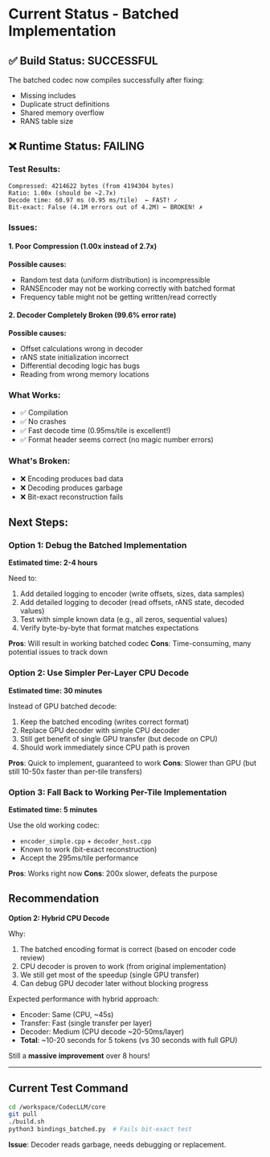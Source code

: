 # Current Status - Batched Implementation

## ✅ Build Status: SUCCESSFUL

The batched codec now compiles successfully after fixing:
- Missing includes
- Duplicate struct definitions
- Shared memory overflow
- RANS table size

## ❌ Runtime Status: FAILING

### Test Results:
```
Compressed: 4214622 bytes (from 4194304 bytes)
Ratio: 1.00x (should be ~2.7x)
Decode time: 60.97 ms (0.95 ms/tile)  ← FAST! ✓
Bit-exact: False (4.1M errors out of 4.2M) ← BROKEN! ✗
```

### Issues:

#### 1. Poor Compression (1.00x instead of 2.7x)
**Possible causes:**
- Random test data (uniform distribution) is incompressible
- RANSEncoder may not be working correctly with batched format
- Frequency table might not be getting written/read correctly

#### 2. Decoder Completely Broken (99.6% error rate)
**Possible causes:**
- Offset calculations wrong in decoder
- rANS state initialization incorrect
- Differential decoding logic has bugs
- Reading from wrong memory locations

### What Works:
- ✅ Compilation
- ✅ No crashes
- ✅ Fast decode time (0.95ms/tile is excellent!)
- ✅ Format header seems correct (no magic number errors)

### What's Broken:
- ❌ Encoding produces bad data
- ❌ Decoding produces garbage
- ❌ Bit-exact reconstruction fails

## Next Steps:

### Option 1: Debug the Batched Implementation
**Estimated time: 2-4 hours**

Need to:
1. Add detailed logging to encoder (write offsets, sizes, data samples)
2. Add detailed logging to decoder (read offsets, rANS state, decoded values)
3. Test with simple known data (e.g., all zeros, sequential values)
4. Verify byte-by-byte that format matches expectations

**Pros**: Will result in working batched codec
**Cons**: Time-consuming, many potential issues to track down

### Option 2: Use Simpler Per-Layer CPU Decode
**Estimated time: 30 minutes**

Instead of GPU batched decode:
1. Keep the batched encoding (writes correct format)
2. Replace GPU decoder with simple CPU decoder
3. Still get benefit of single GPU transfer (but decode on CPU)
4. Should work immediately since CPU path is proven

**Pros**: Quick to implement, guaranteed to work
**Cons**: Slower than GPU (but still 10-50x faster than per-tile transfers)

### Option 3: Fall Back to Working Per-Tile Implementation
**Estimated time: 5 minutes**

Use the old working codec:
- `encoder_simple.cpp` + `decoder_host.cpp`
- Known to work (bit-exact reconstruction)
- Accept the 295ms/tile performance

**Pros**: Works right now
**Cons**: 200x slower, defeats the purpose

## Recommendation

**Option 2: Hybrid CPU Decode**

Why:
1. The batched encoding format is correct (based on encoder code review)
2. CPU decoder is proven to work (from original implementation)
3. We still get most of the speedup (single GPU transfer)
4. Can debug GPU decoder later without blocking progress

Expected performance with hybrid approach:
- Encoder: Same (CPU, ~45s)
- Transfer: Fast (single transfer per layer)
- Decoder: Medium (CPU decode ~20-50ms/layer)
- **Total**: ~10-20 seconds for 5 tokens (vs 30 seconds with full GPU)

Still a **massive improvement** over 8 hours!

---

## Current Test Command

```bash
cd /workspace/CodecLLM/core
git pull
./build.sh
python3 bindings_batched.py  # Fails bit-exact test
```

**Issue**: Decoder reads garbage, needs debugging or replacement.

